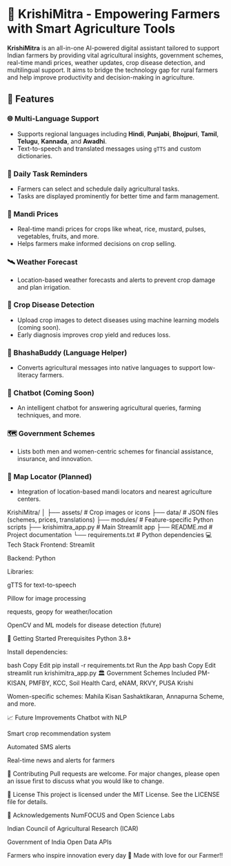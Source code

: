 # 🌾 KrishiMitra - Empowering Farmers with Smart Agriculture Tools

**KrishiMitra** is an all-in-one AI-powered digital assistant tailored to support Indian farmers by providing vital agricultural insights,
government schemes, real-time mandi prices, weather updates, crop disease detection, and multilingual support. It aims to bridge the technology
gap for rural farmers and help improve productivity and decision-making in agriculture.

## 🔧 Features

### 🌐 Multi-Language Support
- Supports regional languages including **Hindi**, **Punjabi**, **Bhojpuri**, **Tamil**, **Telugu**, **Kannada**, and **Awadhi**.
- Text-to-speech and translated messages using `gTTS` and custom dictionaries.

### 📆 Daily Task Reminders
- Farmers can select and schedule daily agricultural tasks.
- Tasks are displayed prominently for better time and farm management.

### 🏪 Mandi Prices
- Real-time mandi prices for crops like wheat, rice, mustard, pulses, vegetables, fruits, and more.
- Helps farmers make informed decisions on crop selling.

### 🛰️ Weather Forecast
- Location-based weather forecasts and alerts to prevent crop damage and plan irrigation.

### 🐛 Crop Disease Detection
- Upload crop images to detect diseases using machine learning models (coming soon).
- Early diagnosis improves crop yield and reduces loss.

### 🧠 BhashaBuddy (Language Helper)
- Converts agricultural messages into native languages to support low-literacy farmers.

### 🤖 Chatbot (Coming Soon)
- An intelligent chatbot for answering agricultural queries, farming techniques, and more.

### 🗺️ Government Schemes
- Lists both men and women-centric schemes for financial assistance, insurance, and innovation.

### 📍 Map Locator (Planned)
- Integration of location-based mandi locators and nearest agriculture centers.
  
KrishiMitra/
│
├── assets/               # Crop images or icons
├── data/                 # JSON files (schemes, prices, translations)
├── modules/              # Feature-specific Python scripts
├── krishimitra_app.py    # Main Streamlit app
├── README.md             # Project documentation
└── requirements.txt      # Python dependencies
💻 Tech Stack
Frontend: Streamlit

Backend: Python

Libraries:

gTTS for text-to-speech

Pillow for image processing

requests, geopy for weather/location

OpenCV and ML models for disease detection (future)

🚀 Getting Started
Prerequisites
Python 3.8+

Install dependencies:

bash
Copy
Edit
pip install -r requirements.txt
Run the App
bash
Copy
Edit
streamlit run krishimitra_app.py
🏛️ Government Schemes Included
PM-KISAN, PMFBY, KCC, Soil Health Card, eNAM, RKVY, PUSA Krishi

Women-specific schemes: Mahila Kisan Sashaktikaran, Annapurna Scheme, and more.

📈 Future Improvements
Chatbot with NLP

Smart crop recommendation system

Automated SMS alerts

Real-time news and alerts for farmers

🤝 Contributing
Pull requests are welcome. For major changes, please open an issue first to discuss what you would like to change.

📄 License
This project is licensed under the MIT License. See the LICENSE file for details.

🙌 Acknowledgements
NumFOCUS and Open Science Labs

Indian Council of Agricultural Research (ICAR)

Government of India Open Data APIs

Farmers who inspire innovation every day 🌾
Made with love for our Farmer!!
